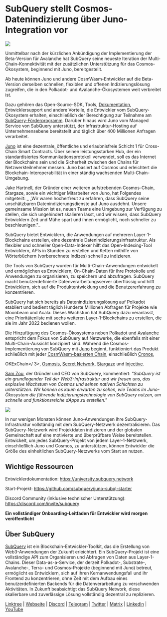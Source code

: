 # SubQuery stellt Cosmos-Datenindizierung über Juno-Integration vor

![](https://miro.medium.com/max/1400/1*1l_AKVFdN9yPMOSWfpc2Jg.png)

Unmittelbar nach der kürzlichen Ankündigung der Implementierung der Beta-Version für Avalanche hat SubQuery seine neueste Iteration der Multi-Chain-Konnektivität mit der zusätzlichen Unterstützung für das Cosmos-Ökosystem, beginnend mit Juno, bereitgestellt.

Ab heute können Juno und andere CosmWasm-Entwickler auf die Beta-Version derselben schnellen, flexiblen und offenen Indizierungslösung zugreifen, die in den Polkadot- und Avalanche-Ökosystemen weit verbreitet ist.

Dazu gehören das Open-Source-SDK, Tools, [Dokumentation](https://doc.subquery.network/), Entwicklersupport und andere Vorteile, die Entwickler vom SubQuery-Ökosystem erhalten, einschließlich der Berechtigung zur Teilnahme am [SubQuery-Förderprogramm](https://subquery.network/grants). Darüber hinaus wird Juno vom Managed Service von SubQuery unterstützt, der Infrastruktur-Hosting auf Unternehmensebene bereitstellt und täglich über 400 Millionen Anfragen verarbeitet.

[Juno](https://www.junonetwork.io/) ist eine dezentrale, öffentliche und erlaubnisfreie Schicht 1 für Cross-Chain Smart Contracts. Über seinen leistungsstarken Hub, der ein standardisiertes Kommunikationsprotokoll verwendet, soll es das Internet der Blockchains sein und die Sicherheit zwischen den Chains für Netzwerkteilnehmer messen. Juno basiert auf Cosmos und erleichtert die Blockchain-Interoperabilität in einer ständig wachsenden Multi-Chain-Umgebung.

Jake Hartnell, der Gründer einer weiteren aufstrebenden Cosmos-Chain, Stargaze, sowie ein wichtiger Mitarbeiter von Juno, hat Folgendes mitgeteilt: _ „Wir waren hocherfreut zu erfahren, dass SubQuery seine unschätzbaren Datenindizierungsdienste auf Juno ausdehnt. Unsere gemeinsame Mission ist es, neuen Teams eine Umgebung zur Verfügung zu stellen, die sich ungehindert skalieren lässt, und wir wissen, dass SubQuery Entwicklern Zeit und Mühe spart und ihnen ermöglicht, noch schneller zu beschleunigen."_

SubQuery bietet Entwicklern, die Anwendungen auf mehreren Layer-1-Blockchains erstellen, eine dezentrale Datenindizierungsinfrastruktur. Als flexibler und schneller Open-Data-Indexer hilft das Open-Indexing-Tool Entwicklern, APIs in Stunden zu erstellen und Ketten mithilfe von Wörterbüchern (vorberechnete Indizes) schnell zu indizieren.

Die Tools von SubQuery wurden für Multi-Chain-Anwendungen entwickelt und ermöglichen es Entwicklern, On-Chain-Daten für ihre Protokolle und Anwendungen zu organisieren, zu speichern und abzufragen. SubQuery macht benutzerdefinierte Datenverarbeitungsserver überflüssig und hilft Entwicklern, sich auf die Produktentwicklung und die Benutzererfahrung zu konzentrieren.

SubQuery hat sich bereits als Datenindizierungslösung auf Polkadot etabliert und bedient täglich Hunderte Millionen Abfragen für Projekte wie Moonbeam und Acala. Dieses Wachstum hat SubQuery dazu veranlasst, eine Prioritätenliste mit sechs weiteren Layer-1-Blockchains zu erstellen, die sie im Jahr 2022 bedienen wollen.

Die Hinzufügung des Cosmos-Ökosystems neben [Polkadot](https://polkadot.network/) und [Avalanche](https://blog.subquery.network/blogs/20220321-avalache.html) entspricht dem Fokus von SubQuery auf Netzwerke, die ebenfalls mit einer Multi-Chain-Aussicht konzipiert sind. Während die Cosmos-Implementierung von SubQuery mit [Juno](https://www.junonetwork.io) beginnt, funktioniert das Produkt schließlich mit jeder [CosmWasm-basierten Chain](https://cosmwasm.com/), einschließlich [Cronos](https://cronos.org/),

OKExChain</ 3>, [Osmosis](https://osmosis.zone/), [Secret Network](https://scrt.network/), [Stargaze](https://stargaze.zone/) und [Injective](https://injective.com/).</p> 

[Sam Zou](https://twitter.com/zoujialiu), der Gründer und CEO von SubQuery, kommentiert: _"SubQuery ist ein grundlegender Teil der Web3-Infrastruktur und wir freuen uns, das explosive Wachstum von Cosmos und seinen nativen Schichten zu unterstützen. Wir können es kaum erwarten zu sehen, wie Teams im Juno-Ökosystem die führende Indizierungstechnologie von SubQuery nutzen, um schnelle und funktionsreiche dApps zu erstellen."_

![](https://miro.medium.com/max/1400/0*Z2bNgg6XS0ydE-xo)

In nur wenigen Monaten können Juno-Anwendungen ihre SubQuery-Infrastruktur vollständig mit dem SubQuery-Netzwerk dezentralisieren. Das SubQuery-Netzwerk wird Projektdaten indizieren und der globalen Gemeinschaft auf eine motivierte und überprüfbare Weise bereitstellen. Entwickelt, um jedes SubQuery-Projekt von jedem Layer-1-Netzwerk, einschließlich Juno und Cosmos, zu unterstützen, können Entwickler die Größe des einheitlichen SubQuery-Netzwerks vom Start an nutzen.



## Wichtige Ressourcen

Entwicklerdokumentation: <https://university.subquery.network>

Start-Projekt: <https://github.com/subquery/juno-subql-starter>

Discord Community (inklusive technischer Unterstützung): <https://discord.com/invite/subquery>

**Ein vollständiger Onboarding-Leitfaden für Entwickler wird morgen veröffentlicht**



## Über SubQuery

[SubQuery](https://subquery.network) ist ein Blockchain-Entwickler-Toolkit, das die Erstellung von Web3-Anwendungen der Zukunft erleichtert. Ein SubQuery-Projekt ist eine vollständige API zum Organisieren und Abfragen von Daten aus Layer-1-Chains. Dieser Data-as-a-Service, der derzeit Polkadot-, Substrate-, Avalanche-, Terra- und Cosmos-Projekte (beginnend mit Juno) betreut, ermöglicht es Entwicklern, sich auf ihren Kernanwendungsfall und ihr Frontend zu konzentrieren, ohne Zeit mit dem Aufbau eines benutzerdefinierten Backends für die Datenverarbeitung zu verschwenden Aktivitäten. In Zukunft beabsichtigt das SubQuery Network, diese skalierbare und zuverlässige Lösung vollständig dezentral zu replizieren.

​​[Linktree](https://linktr.ee/subquerynetwork) | [Webseite](https://subquery.network/) | [Discord](https://discord.com/invite/78zg8aBSMG) | [Telegram](https://t.me/subquerynetwork) | [Twitter](https://twitter.com/subquerynetwork) | [Matrix](https://matrix.to/#/#subquery:matrix.org) | [LinkedIn](https://www.linkedin.com/company/subquery) | [YouTube](https://www.youtube.com/channel/UCi1a6NUUjegcLHDFLr7CqLw)
